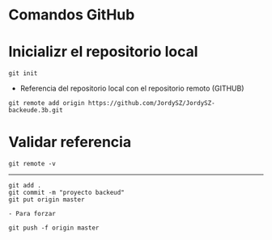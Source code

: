 # Comandos GitHub

# Inicializr el repositorio local
```
git init
```
- Referencia del repositorio local con el repositorio remoto
(GITHUB)
````
git remote add origin https://github.com/JordySZ/JordySZ-backeude.3b.git
````

# Validar referencia 
````
git remote -v
````

-------------------
```
git add .
git commit -m "proyecto backeud"
git put origin master
```
```
- Para forzar

git push -f origin master
```